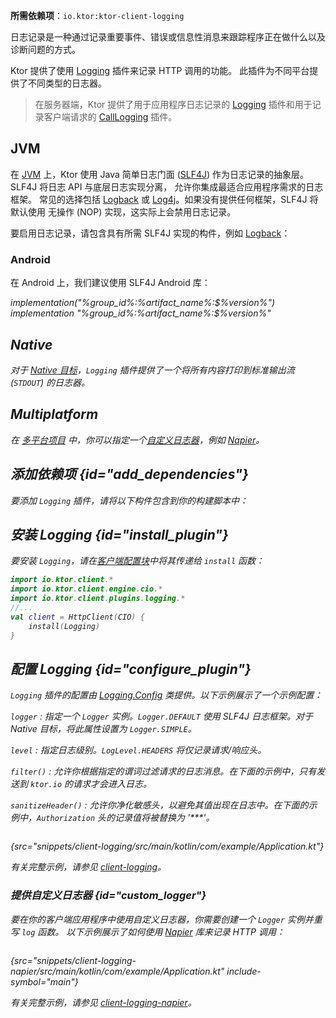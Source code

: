 [//]: # (title: Ktor Client 中的日志记录)

<show-structure for="chapter" depth="2"/>
<primary-label ref="client-plugin"/>

<tldr>
<p>
<b>所需依赖项</b>：<code>io.ktor:ktor-client-logging</code>
</p>
<var name="example_name" value="client-logging"/>
<include from="lib.topic" element-id="download_example"/>
</tldr>

日志记录是一种通过记录重要事件、错误或信息性消息来跟踪程序正在做什么以及诊断问题的方式。

Ktor 提供了使用 [Logging](https://api.ktor.io/ktor-client/ktor-client-plugins/ktor-client-logging/io.ktor.client.plugins.logging/-logging) 插件来记录 HTTP 调用的功能。
此插件为不同平台提供了不同类型的日志器。

> 在服务器端，Ktor 提供了用于应用程序日志记录的 [Logging](server-logging.md) 插件和用于记录客户端请求的 [CallLogging](server-call-logging.md) 插件。

## JVM

<snippet id="jvm-logging">
  <p>
    在 <a href="client-engines.md" anchor="jvm">JVM</a> 上，Ktor 使用 Java 简单日志门面 (<a href="http://www.slf4j.org/">SLF4J</a>) 作为日志记录的抽象层。SLF4J 将日志 API 与底层日志实现分离，
    允许你集成最适合应用程序需求的日志框架。
    常见的选择包括 <a href="https://logback.qos.ch/">Logback</a> 或
    <a href="https://logging.apache.org/log4j">Log4j</a>。如果没有提供任何框架，SLF4J 将默认使用
    无操作 (NOP) 实现，这实际上会禁用日志记录。
  </p>

  <p>
    要启用日志记录，请包含具有所需 SLF4J 实现的构件，例如 <a href="https://logback.qos.ch/">Logback</a>：
  </p>
  <var name="group_id" value="ch.qos.logback"/>
  <var name="artifact_name" value="logback-classic"/>
  <var name="version" value="logback_version"/>
  <include from="lib.topic" element-id="add_artifact"/>
</snippet>

### Android

<p>
    在 Android 上，我们建议使用 SLF4J Android 库：
</p>
 <var name="group_id" value="org.slf4j"/>
  <var name="artifact_name" value="slf4j-android"/>
  <var name="version" value="slf4j_version"/>
<tabs group="languages">
    <tab title="Gradle (Kotlin)" group-key="kotlin">
        <code-block lang="Kotlin">
            implementation("%group_id%:%artifact_name%:$%version%")
        </code-block>
    </tab>
    <tab title="Gradle (Groovy)" group-key="groovy">
        <code-block lang="Groovy">
            implementation "%group_id%:%artifact_name%:$%version%"
        </code-block>
    </tab>
</tabs>

## Native

对于 [Native 目标](client-engines.md#native)，`Logging` 插件提供了一个将所有内容打印到标准输出流 (`STDOUT`) 的日志器。

## Multiplatform

在 [多平台项目](client-create-multiplatform-application.md) 中，你可以指定一个[自定义日志器](#custom_logger)，例如 [Napier](https://github.com/AAkira/Napier)。

## 添加依赖项 {id="add_dependencies"}

要添加 `Logging` 插件，请将以下构件包含到你的构建脚本中：

  <var name="artifact_name" value="ktor-client-logging"/>
  <include from="lib.topic" element-id="add_ktor_artifact"/>
  <include from="lib.topic" element-id="add_ktor_client_artifact_tip"/>

## 安装 Logging {id="install_plugin"}

要安装 `Logging`，请在[客户端配置块](client-create-and-configure.md#configure-client)中将其传递给 `install` 函数：

```kotlin
import io.ktor.client.*
import io.ktor.client.engine.cio.*
import io.ktor.client.plugins.logging.*
//...
val client = HttpClient(CIO) {
    install(Logging)
}
```

## 配置 Logging {id="configure_plugin"}

`Logging` 插件的配置由 [Logging.Config](https://api.ktor.io/ktor-client/ktor-client-plugins/ktor-client-logging/io.ktor.client.plugins.logging/-logging-config) 类提供。以下示例展示了一个示例配置：

`logger`
: 指定一个 `Logger` 实例。`Logger.DEFAULT` 使用 SLF4J 日志框架。对于 Native 目标，将此属性设置为 `Logger.SIMPLE`。

`level`
: 指定日志级别。`LogLevel.HEADERS` 将仅记录请求/响应头。

`filter()`
: 允许你根据指定的谓词过滤请求的日志消息。在下面的示例中，只有发送到 `ktor.io` 的请求才会进入日志。

`sanitizeHeader()`
: 允许你净化敏感头，以避免其值出现在日志中。在下面的示例中，`Authorization` 头的记录值将被替换为 '***'。

```kotlin
```

{src="snippets/client-logging/src/main/kotlin/com/example/Application.kt"}

有关完整示例，请参见 [client-logging](https://github.com/ktorio/ktor-documentation/tree/%ktor_version%/codeSnippets/snippets/client-logging)。

### 提供自定义日志器 {id="custom_logger"}

要在你的客户端应用程序中使用自定义日志器，你需要创建一个 `Logger` 实例并重写 `log` 函数。
以下示例展示了如何使用 [Napier](https://github.com/AAkira/Napier) 库来记录 HTTP 调用：

```kotlin
```

{src="snippets/client-logging-napier/src/main/kotlin/com/example/Application.kt" include-symbol="main"}

有关完整示例，请参见 [client-logging-napier](https://github.com/ktorio/ktor-documentation/tree/%ktor_version%/codeSnippets/snippets/client-logging-napier)。